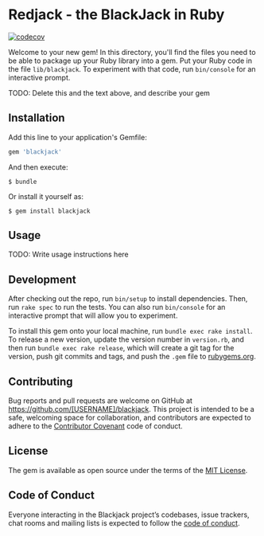 # Redjack - the BlackJack in Ruby

[![codecov](https://codecov.io/gh/krtschmr/redjack/branch/master/graph/badge.svg?token=iX2DQesYgI)](https://codecov.io/gh/krtschmr/redjack/)

Welcome to your new gem! In this directory, you'll find the files you need to be able to package up your Ruby library into a gem. Put your Ruby code in the file `lib/blackjack`. To experiment with that code, run `bin/console` for an interactive prompt.

TODO: Delete this and the text above, and describe your gem

## Installation

Add this line to your application's Gemfile:

```ruby
gem 'blackjack'
```

And then execute:

    $ bundle

Or install it yourself as:

    $ gem install blackjack

## Usage

TODO: Write usage instructions here

## Development

After checking out the repo, run `bin/setup` to install dependencies. Then, run `rake spec` to run the tests. You can also run `bin/console` for an interactive prompt that will allow you to experiment.

To install this gem onto your local machine, run `bundle exec rake install`. To release a new version, update the version number in `version.rb`, and then run `bundle exec rake release`, which will create a git tag for the version, push git commits and tags, and push the `.gem` file to [rubygems.org](https://rubygems.org).

## Contributing

Bug reports and pull requests are welcome on GitHub at https://github.com/[USERNAME]/blackjack. This project is intended to be a safe, welcoming space for collaboration, and contributors are expected to adhere to the [Contributor Covenant](http://contributor-covenant.org) code of conduct.

## License

The gem is available as open source under the terms of the [MIT License](https://opensource.org/licenses/MIT).

## Code of Conduct

Everyone interacting in the Blackjack project’s codebases, issue trackers, chat rooms and mailing lists is expected to follow the [code of conduct](https://github.com/[USERNAME]/blackjack/blob/master/CODE_OF_CONDUCT.md).
